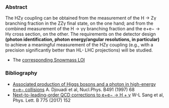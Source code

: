 ### Abstract

The HZγ coupling can be obtained from the measurement of the H → Zγ branching fraction in the ZZγ final state, on the one hand; and from the combined measurement of the H → γγ branching fraction and the e+e− → Hγ cross section, on the other. The requirements on the detector design **(photon identification, photon energy/angular resolutions, in particular)** to achieve a meaningful measurement of the HZγ coupling (e.g., with a precision significantly better than HL- LHC projections) will be studied.

- The [corresponding Snowmass LOI](https://indico.cern.ch/event/951830/contributions/3999016/attachments/2095111/3525680/HZgamma_SNOWMASS21-EF1_EF2_Patrick_Janot-171.pdf)

### Bibliography
- [Associated production of Higgs bosons and a photon in high-energy e+e− collisions](https://arxiv.org/abs/hep-ph/9609420) A. Djouadi et al, Nucl.Phys. B491 (1997) 68
- [Next-to-leading-order QCD corrections to e+e− → H + γ](https://arxiv.org/abs/1706.03572) W-L Sang et al, Phys. Lett. B 775 (2017) 152
